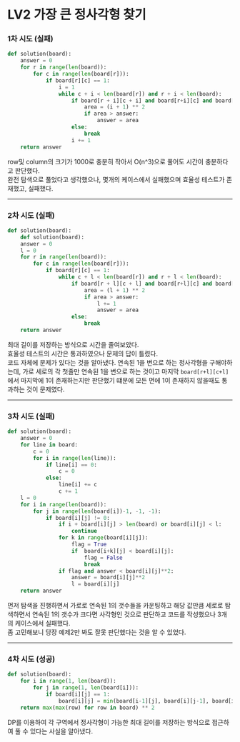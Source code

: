 # LV2 가장 큰 정사각형 찾기

### 1차 시도 (실패)
```py
def solution(board):
    answer = 0
    for r in range(len(board)):
        for c in range(len(board[r])):
            if board[r][c] == 1:
                i = 1
                while c + i < len(board[r]) and r + i < len(board):
                    if board[r + i][c + i] and board[r+i][c] and board[r][c + i]:
                        area = (i + 1) ** 2
                        if area > answer:
                            answer = area
                    else:
                        break
                    i += 1 
    return answer
```
row및 column의 크기가 1000로 충분히 작아서 O(n^3)으로 풀어도 시간이 충분하다고 판단했다.  
완전 탐색으로 풀었다고 생각했으나, 몇개의 케이스에서 실패했으며 효율성 테스트가 존재했고, 실패했다.

*****

### 2차 시도 (실패)
```py
def solution(board):
    def solution(board):
    answer = 0
    l = 0
    for r in range(len(board)):
        for c in range(len(board[r])):
            if board[r][c] == 1:
                while c + l < len(board[r]) and r + l < len(board):
                    if board[r + l][c + l] and board[r+l][c] and board[r][c + l]:
                        area = (l + 1) ** 2
                        if area > answer:
                            l += 1
                            answer = area
                    else:
                        break
    return answer
```
최대 길이를 저장하는 방식으로 시간을 줄여보았다.  
효율성 테스트의 시간은 통과하였으나 문제의 답이 틀렸다.  
코드 자체에 문제가 있다는 것을 알아냈다. 연속된 1을 변으로 하는 정사각형을 구해야하는데, 가로 세로의 각 첫줄만 연속된 1을 변으로 하는 것이고 마지막 `board[r+l][c+l]` 에서 마지막에 1이 존재하는지만 판단했기 떄문에 모든 면에 1이 존재하지 않을때도 통과하는 것이 문제였다.  

*****

### 3차 시도 (실패)
```py
def solution(board):
    answer = 0
    for line in board:
        c = 0
        for i in range(len(line)):
            if line[i] == 0:
                c = 0
            else:
                line[i] += c
                c += 1
    l = 0
    for i in range(len(board)):
        for j in range(len(board[i])-1, -1, -1):
            if board[i][j] != 0:
                if i + board[i][j] > len(board) or board[i][j] < l:
                    continue
                for k in range(board[i][j]):
                    flag = True
                    if  board[i+k][j] < board[i][j]:
                        flag = False
                        break
                if flag and answer < board[i][j]**2:
                    answer = board[i][j]**2 
                    l = board[i][j]
    return answer
```
먼저 탐색을 진행하면서 가로로 연속된 1의 갯수들을 카운팅하고 해당 값만큼 세로로 탐색하면서 연속된 1의 갯수가 크다면 사각형인 것으로 판단하고 코드를 작성했으나 3개의 케이스에서 실패했다.  
좀 고민해보니 당장 예제2만 봐도 잘못 판단했다는 것을 알 수 있었다.
*****

### 4차 시도 (성공)
```py
def solution(board): 
    for i in range(1, len(board)):
        for j in range(1, len(board[i])):
            if board[i][j] == 1:
                board[i][j] = min(board[i-1][j], board[i][j-1], board[i-1][j-1]) + 1
    return max(max(row) for row in board) ** 2
```
DP를 이용하여 각 구역에서 정사각형이 가능한 최대 길이를 저장하는 방식으로 접근하여 풀 수 있다는 사실을 알아냈다.
